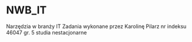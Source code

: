 # NWB_IT
Narzędzia w branży IT
Zadania wykonane przez Karolinę Pilarz 
nr indeksu 46047
gr. 5
studia nestacjonarne
